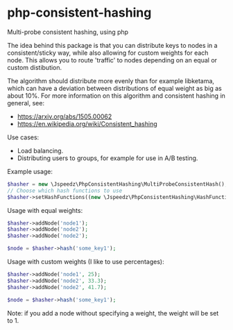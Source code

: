 # php-consistent-hashing
Multi-probe consistent hashing, using php

The idea behind this package is that you can distribute keys to nodes in a consistent/sticky way, while also allowing for custom weights for each node.
This allows you to route 'traffic' to nodes depending on an equal or custom distibution.

The algorithm should distribute more evenly than for example libketama, which can have a deviation between distributions of equal weight as big as about 10%.
For more information on this algorithm and consistent hashing in general, see:
- https://arxiv.org/abs/1505.00062
- https://en.wikipedia.org/wiki/Consistent_hashing

Use cases:
- Load balancing.
- Distributing users to groups, for example for use in A/B testing.

Example usage:
```php
$hasher = new \Jspeedz\PhpConsistentHashing\MultiProbeConsistentHash();
// Choose which hash functions to use
$hasher->setHashFunctions((new \Jspeedz\PhpConsistentHashing\HashFunctions\Standard)());
```

Usage with equal weights:
```php
$hasher->addNode('node1');
$hasher->addNode('node2');
$hasher->addNode('node2');

$node = $hasher->hash('some_key1');
```

Usage with custom weights (I like to use percentages):
```php
$hasher->addNode('node1', 25);
$hasher->addNode('node2', 33.3);
$hasher->addNode('node2', 41.7);

$node = $hasher->hash('some_key1');
```
Note: if you add a node without specifying a weight, the weight will be set to 1.